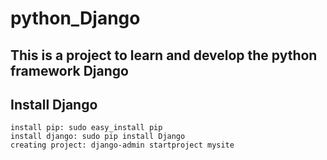 # python_Django
This is a project to learn and develop the python framework Django<br/>
---
Install Django
----
```
install pip: sudo easy_install pip
install django: sudo pip install Django
creating project: django-admin startproject mysite
```

